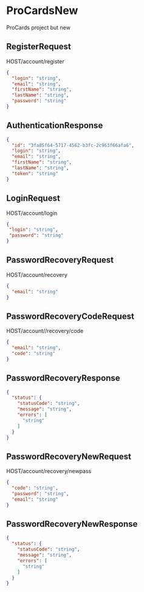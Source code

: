 # ProCardsNew
ProCards project but new

## RegisterRequest
HOST/account/register
```json
{
  "login": "string",
  "email": "string",
  "firstName": "string",
  "lastName": "string",
  "password": "string"
}
```

## AuthenticationResponse
```json
{
  "id": "3fa85f64-5717-4562-b3fc-2c963f66afa6",
  "login": "string",
  "email": "string",
  "firstName": "string",
  "lastName": "string",
  "token": "string"
}
```

## LoginRequest
HOST/account/login
 ```json
{
  "login": "string",
  "password": "string"
}
```

## PasswordRecoveryRequest
HOST/account/recovery
```json
{
  "email": "string"
}
```

## PasswordRecoveryCodeRequest
HOST/account//recovery/code
```json
{
  "email": "string",
  "code": "string"
}
```

## PasswordRecoveryResponse
```json
{
  "status": {
    "statusCode": "string",
    "message": "string",
    "errors": [
      "string"
    ]
  }
}
```

## PasswordRecoveryNewRequest
HOST/account/recovery/newpass
```json
{
  "code": "string",
  "password": "string",
  "email": "string"
}
```

## PasswordRecoveryNewResponse
```json
{
  "status": {
    "statusCode": "string",
    "message": "string",
    "errors": [
      "string"
    ]
  }
}
```
